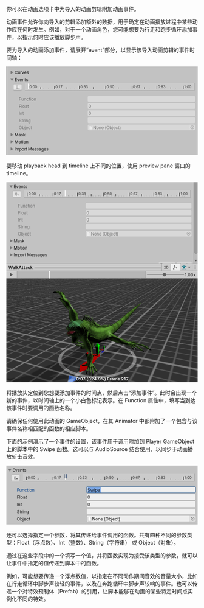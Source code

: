 你可以在动画选项卡中为导入的动画剪辑附加动画事件。

动画事件允许你向导入的剪辑添加额外的数据，用于确定在动画播放过程中某些动作应在何时发生。例如，对于一个动画角色，您可能想要为行走和跑步循环添加事件，以指示何时应该播放脚步声。

要为导入的动画添加事件，请展开“event”部分，以显示该导入动画剪辑的事件时间轴：

![](../Images/AnimationInspectorEmptyEventsTimeline.png)

要移动 playback head 到 timeline 上不同的位置，使用 preview pane 窗口的 timeline。

![](../Images/AnimationEvents-PreviewTimeline.png)

将播放头定位到您想要添加事件的时间点，然后点击“添加事件”。此时会出现一个新的事件，以时间轴上的一个小白色标记表示。在 Function 属性中，填写当到达该事件时要调用的函数名称。

请确保任何使用此动画的 GameObject，在其 Animator 中都附加了一个包含与该事件名称相匹配的函数的相应脚本。

下面的示例演示了一个事件的设置，该事件用于调用附加到 Player GameObject 上的脚本中的 Swipe 函数。这可以与 AudioSource 结合使用，以同步于动画播放斩击音效。

![](../Images/AnimationInspectorEventCreated.png)

还可以选择指定一个参数，将其传递给事件调用的函数。共有四种不同的参数类型：Float（浮点数）、Int（整数）、String（字符串） 或 Object（对象）。

通过在这些字段中的一个填写一个值，并将函数实现为接受该类型的参数，就可以让事件中指定的值传递到脚本中的函数。

例如，可能想要传递一个浮点数值，以指定在不同动作期间音效的音量大小，比如在行走循环中脚步声较轻的事件，以及在奔跑循环中脚步声较响的事件。也可以传递一个对特效预制体（Prefab）的引用，让脚本能够在动画的某些特定时间点实例化不同的特效。
